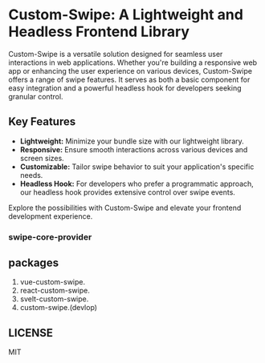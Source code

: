 # Custom-Swipe: A Lightweight and Headless Frontend Library

Custom-Swipe is a versatile solution designed for seamless user interactions in web applications. Whether you're building a responsive web app or enhancing the user experience on various devices, Custom-Swipe offers a range of swipe features. It serves as both a basic component for easy integration and a powerful headless hook for developers seeking granular control.

## Key Features

- **Lightweight:** Minimize your bundle size with our lightweight library.
- **Responsive:** Ensure smooth interactions across various devices and screen sizes.
- **Customizable:** Tailor swipe behavior to suit your application's specific needs.
- **Headless Hook:** For developers who prefer a programmatic approach, our headless hook provides extensive control over swipe events.

Explore the possibilities with Custom-Swipe and elevate your frontend development experience.

### swipe-core-provider

## packages
1. vue-custom-swipe.
2. react-custom-swipe.
3. svelt-custom-swipe.
4. custom-swipe.(devlop)
 
## LICENSE

MIT

